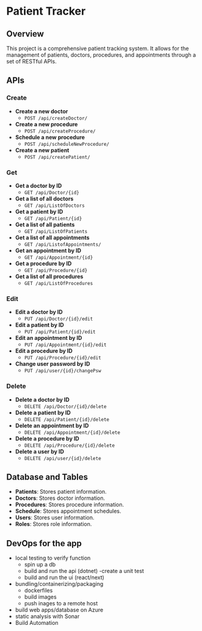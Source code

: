 # Patient Tracker

## Overview

This project is a comprehensive patient tracking system. It allows for the management of patients, doctors, procedures, and appointments through a set of RESTful APIs.

## APIs

### Create
- **Create a new doctor**
  - `POST /api/createDoctor/`
- **Create a new procedure**
  - `POST /api/createProcedure/`
- **Schedule a new procedure**
  - `POST /api/scheduleNewProcedure/`
- **Create a new patient**
  - `POST /api/createPatient/`

### Get
- **Get a doctor by ID**
  - `GET /api/Doctor/{id}`
- **Get a list of all doctors**
  - `GET /api/ListOfDoctors`
- **Get a patient by ID**
  - `GET /api/Patient/{id}`
- **Get a list of all patients**
  - `GET /api/ListOfPatients`
- **Get a list of all appointments**
  - `GET /api/ListofAppointments/`
- **Get an appointment by ID**
  - `GET /api/Appointment/{id}`
- **Get a procedure by ID**
  - `GET /api/Procedure/{id}`
- **Get a list of all procedures**
  - `GET /api/ListOfProcedures`

### Edit
- **Edit a doctor by ID**
  - `PUT /api/Doctor/{id}/edit`
- **Edit a patient by ID**
  - `PUT /api/Patient/{id}/edit`
- **Edit an appointment by ID**
  - `PUT /api/Appointment/{id}/edit`
- **Edit a procedure by ID**
  - `PUT /api/Procedure/{id}/edit`
- **Change user password by ID**
  - `PUT /api/user/{id}/changePsw`

### Delete
- **Delete a doctor by ID**
  - `DELETE /api/Doctor/{id}/delete`
- **Delete a patient by ID**
  - `DELETE /api/Patient/{id}/delete`
- **Delete an appointment by ID**
  - `DELETE /api/Appointment/{id}/delete`
- **Delete a procedure by ID**
  - `DELETE /api/Procedure/{id}/delete`
- **Delete a user by ID**
  - `DELETE /api/user/{id}/delete`

## Database and Tables

- **Patients**: Stores patient information.
- **Doctors**: Stores doctor information.
- **Procedures**: Stores procedure information.
- **Schedule**: Stores appointment schedules.
- **Users**: Stores user information.
- **Roles**: Stores role information.




## DevOps for the app
- local testing to verify function
  - spin up a db
  - build and run the api (dotnet)
    -create a unit test
  - build and run the ui (react/next)
- bundling/containerizing/packaging
  - dockerfiles
  - build images
  - push inages to a remote host
- build web apps/database on Azure
- static analysis with Sonar
- Build Automation